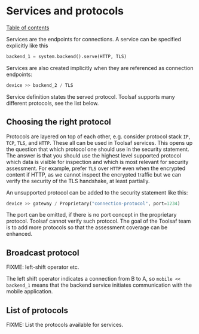 # Services and protocols

[Table of contents](README.md)

Services are the endpoints for connections. A service can be specified explicitly like this
```python
backend_1 = system.backend().serve(HTTP, TLS)
```
Services are also created implicitly when they are referenced as connection endpoints:
```python
device >> backend_2 / TLS
```
Service definition states the served protocol.
Toolsaf supports many different protocols, see the list below.

## Choosing the right protocol

Protocols are layered on top of each other, e.g. consider protocol stack
`IP`, `TCP`, `TLS`, and `HTTP`.
These all can be used in Toolsaf services.
This opens up the question that which protocol one should use in the security statement.
The answer is that you should use the highest level supported protocol which data is visible for inspection and which is most relevant for security assessment.
For example, prefer `TLS` over `HTTP` even when the encrypted content if HTTP, as we cannot inspect the
encrypted traffic but we can verify the security of the TLS handshake, at least partially. 

An unsupported protocol can be added to the security statement like this:
```python
device >> gateway / Proprietary("connection-protocol", port=1234)
```

The port can be omitted, if there is no port concept in the proprietary protocol.
Toolsaf cannot verify such protocol. 
The goal of the Toolsaf team is to add more protocols so that the assessment coverage can be enhanced.

## Broadcast protocol

FIXME: left-shift operator etc.

The left shift operator indicates a connection from B to A, so `mobile << backend_1` means that the backend service initiates communication with the mobile application.

## List of protocols

FIXME: List the protocols available for services.